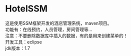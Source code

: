 # HotelSSM
这是使用SSM框架开发的酒店管理系统，maven项目。<br/>
功能有：在线预约，人员管理，房间管理等...<br/>
注意：不要删除数据库中插入的数据，有的是用来创建菜单的！<br/>
开发工具：eclipse<br/>
jdk版本：1.7
